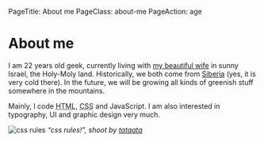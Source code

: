 PageTitle: About me
PageClass: about-me 
PageAction: age

# About me

I am <span class="years-age">22 years</span> old geek, currently living with [my beautiful wife](http://www.flickr.com/photos/tataata/4356139052/) in sunny Israel, the Holy-Moly land. Historically, we both come from [Siberia](http://goo.gl/maps/88n9) (yes, it is very cold there). In the future, we will be growing all kinds of greenish stuff somewhere in the mountains.

Mainly, I code <abbr title="HyperText Markup Language">HTML</abbr>, <abbr title="Cascading Style Sheets">CSS</abbr> and JavaScript. I am also interested in typography, UI and graphic design very much.

<p class="about-me-image">
    <img src="/attachments/css_rules.jpg" alt="css rules">
    <em>“css rules!”, shoot by <a href="http://flickr.com/photos/tataata/">tataata</a></em>
</p>      
